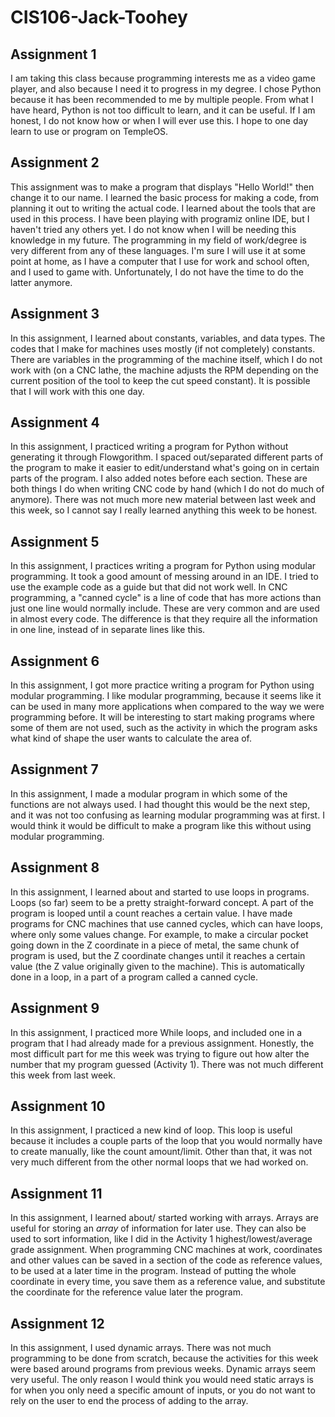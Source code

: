 # CIS106-Jack-Toohey

## Assignment 1

I am taking this class because programming interests me as a video game player, and also because I need it to progress in my degree.
I chose Python because it has been recommended to me by multiple people. 
From what I have heard, Python is not too difficult to learn, and it can be useful.
If I am honest, I do not know how or when I will ever use this.
I hope to one day learn to use or program on TempleOS.

## Assignment 2

This assignment was to make a program that displays "Hello World!" then change it to our name. I learned the basic process for making a code, from planning it out to writing the actual code. I learned about the tools that are used in this process. I have been playing with programiz online IDE, but I haven't tried any others yet. I do not know when I will be needing this knowledge in my future. The programming in my field of work/degree is very different from any of these languages. I'm sure I will use it at some point at home, as I have a computer that I use for work and school often, and I used to game with. Unfortunately, I do not have the time to do the latter anymore.

## Assignment 3

In this assignment, I learned about constants, variables, and data types. The codes that I make for machines uses mostly (if not completely) constants. There are variables in the programming of the machine itself, which I do not work with (on a CNC lathe, the machine adjusts the RPM depending on the current position of the tool to keep the cut speed constant). It is possible that I will work with this one day. 

## Assignment 4

In this assignment, I practiced writing a program for Python without generating it through Flowgorithm. I spaced out/separated different parts of the program to make it easier to edit/understand what's going on in certain parts of the program. I also added notes before each section. These are both things I do when writing CNC code by hand (which I do not do much of anymore). There was not much more new material between last week and this week, so I cannot say I really learned anything this week to be honest.

## Assignment 5

In this assignment, I practices writing a program for Python using modular programming. It took a good amount of messing around in an IDE. I tried to use the example code as a guide but that did not work well. In CNC programming, a "canned cycle" is a line of code that has more actions than just one line would normally include. These are very common and are used in almost every code. The difference is that they require all the information in one line, instead of in separate lines like this. 

## Assignment 6

In this assignment, I got more practice writing a program for Python using modular programming. I like modular programming, because it seems like it can be used in many more applications when compared to the way we were programming before. It will be interesting to start making programs where some of them are not used, such as the activity in which the program asks what kind of shape the user wants to calculate the area of. 

## Assignment 7

In this assignment, I made a modular program in which some of the functions are not always used. I had thought this would be the next step, and it was not too confusing as learning modular programming was at first. I would think it would be difficult to make a program like this without using modular programming. 

## Assignment 8

In this assignment, I learned about and started to use loops in programs. Loops (so far) seem to be a pretty straight-forward concept. A part of the program is looped until a count reaches a certain value. I have made programs for CNC machines that use canned cycles, which can have loops, where only some values change. For example, to make a circular pocket going down in the Z coordinate in a piece of metal, the same chunk of program is used, but the Z coordinate changes until it reaches a certain value (the Z value originally given to the machine). This is automatically done in a loop, in a part of a program called a canned cycle.

## Assignment 9

In this assignment, I practiced more While loops, and included one in a program that I had already made for a previous assignment. Honestly, the most difficult part for me this week was trying to figure out how alter the number that my program guessed (Activity 1). There was not much different this week from last week.

## Assignment 10

In this assignment, I practiced a new kind of loop. This loop is useful because it includes a couple parts of the loop that you would normally have to create manually, like the count amount/limit. Other than that, it was not very much different from the other normal loops that we had worked on. 

## Assignment 11

In this assignment, I learned about/ started working with arrays. Arrays are useful for storing an *array* of information for later use.
They can also be used to sort information, like I did in the Activity 1 highest/lowest/average grade assignment. When programming CNC machines at work, coordinates and other values can be saved in a section of the code as reference values, to be used at a later time in the program. Instead of putting the whole coordinate in every time, you save them as a reference value, and substitute the coordinate for the reference value later the program. 

## Assignment 12

In this assignment, I used dynamic arrays. There was not much programming to be done from scratch, because the activities for this week were based around programs from previous weeks. Dynamic arrays seem very useful. The only reason I would think you would need static arrays is for when you only need a specific amount of inputs, or you do not want to rely on the user to end the process of adding to the array.
